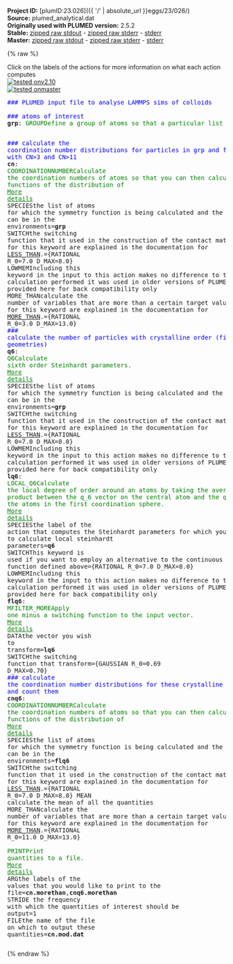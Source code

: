 **Project ID:** [plumID:23.026]({{ '/' | absolute_url }}eggs/23/026/)  
**Source:** plumed_analytical.dat  
**Originally used with PLUMED version:** 2.5.2  
**Stable:** [zipped raw stdout](plumed_analytical.dat.plumed.stdout.txt.zip) - [zipped raw stderr](plumed_analytical.dat.plumed.stderr.txt.zip) - [stderr](plumed_analytical.dat.plumed.stderr)  
**Master:** [zipped raw stdout](plumed_analytical.dat.plumed_master.stdout.txt.zip) - [zipped raw stderr](plumed_analytical.dat.plumed_master.stderr.txt.zip) - [stderr](plumed_analytical.dat.plumed_master.stderr)  

{% raw %}
<div class="plumedpreheader">
<div class="headerInfo" id="value_details_data/plumed_analytical.dat"> Click on the labels of the actions for more information on what each action computes </div>
<div class="containerBadge">
<div class="headerBadge"><a href="plumed_analytical.dat.plumed.stderr"><img src="https://img.shields.io/badge/v2.10-passing-green.svg" alt="tested onv2.10" /></a></div>
<div class="headerBadge"><a href="plumed_analytical.dat.plumed_master.stderr"><img src="https://img.shields.io/badge/master-failed-red.svg" alt="tested onmaster" /></a></div>
</div>
</div>
<pre class="plumedlisting">
<span style="color:blue" class="comment">### PLUMED input file to analyse LAMMPS sims of colloids</span>
<br/><span style="color:blue" class="comment">### atoms of interest</span>
<b name="data/plumed_analytical.datgrp" onclick='showPath("data/plumed_analytical.dat","data/plumed_analytical.datgrp","data/plumed_analytical.datgrp","brown")'>grp</b>: <span class="plumedtooltip" style="color:green">GROUP<span class="right">Define a group of atoms so that a particular list of atoms can be referenced with a single label in definitions of CVs or virtual atoms. <a href="https://www.plumed.org/doc-master/user-doc/html/GROUP" style="color:green">More details</a><i></i></span></span> <span class="plumedtooltip">ATOMS<span class="right">the numerical indexes for the set of atoms in the group<i></i></span></span>=1-421

<span style="color:blue" class="comment">### calculate the coordination number distributions for particles in grp and find those with CN&gt;3 and CN&gt;11</span>
<span style="display:none;" id="data/plumed_analytical.datgrp">The GROUP action with label <b>grp</b> calculates something</span><b name="data/plumed_analytical.datcn" onclick='showPath("data/plumed_analytical.dat","data/plumed_analytical.datcn","data/plumed_analytical.datcn","brown")'>cn</b>: <span class="plumedtooltip" style="color:green">COORDINATIONNUMBER<span class="right">Calculate the coordination numbers of atoms so that you can then calculate functions of the distribution of <a href="https://www.plumed.org/doc-master/user-doc/html/COORDINATIONNUMBER" style="color:green">More details</a><i></i></span></span> <span class="plumedtooltip">SPECIES<span class="right">the list of atoms for which the symmetry function is being calculated and the atoms that can be in the environments<i></i></span></span>=<b name="data/plumed_analytical.datgrp">grp</b> <span class="plumedtooltip">SWITCH<span class="right">the switching function that it used in the construction of the contact matrix. Options for this keyword are explained in the documentation for <a href="https://www.plumed.org/doc-master/user-doc/html/LESS_THAN">LESS_THAN</a>.<i></i></span></span>={RATIONAL R_0=7.0 D_MAX=8.0} <span class="plumedtooltip">LOWMEM<span class="right">Including this keyword in the input to this action makes no difference to the calculation performed it was used in older versions of PLUMED and is provided here for back compatibility only<i></i></span></span> <span class="plumedtooltip">MORE_THAN<span class="right">calculate the number of variables that are more than a certain target value. Options for this keyword are explained in the documentation for <a href="https://www.plumed.org/doc-master/user-doc/html/MORE_THAN">MORE_THAN</a>.<i></i></span></span>={RATIONAL R_0=3.0 D_MAX=13.0}
<br/><span style="color:blue" class="comment">### calculate the number of particles with crystalline order (first shell geometries)</span>
<span style="display:none;" id="data/plumed_analytical.datcn">The COORDINATIONNUMBER action with label <b>cn</b> calculates the following quantities:<table  align="center" frame="void" width="95%" cellpadding="5%"><tr><td width="5%"><b> Quantity </b>  </td><td><b> Description </b> </td></tr><tr><td width="5%">cn.morethan</td><td>the number of colvars that have a value more than a threshold</td></tr><tr><td width="5%">cn.value</td><td>the coordination numbers of the specified atoms</td></tr></table></span><b name="data/plumed_analytical.datq6" onclick='showPath("data/plumed_analytical.dat","data/plumed_analytical.datq6","data/plumed_analytical.datq6","brown")'>q6</b>: <span class="plumedtooltip" style="color:green">Q6<span class="right">Calculate sixth order Steinhardt parameters. <a href="https://www.plumed.org/doc-master/user-doc/html/Q6" style="color:green">More details</a><i></i></span></span> <span class="plumedtooltip">SPECIES<span class="right">the list of atoms for which the symmetry function is being calculated and the atoms that can be in the environments<i></i></span></span>=<b name="data/plumed_analytical.datgrp">grp</b> <span class="plumedtooltip">SWITCH<span class="right">the switching function that it used in the construction of the contact matrix. Options for this keyword are explained in the documentation for <a href="https://www.plumed.org/doc-master/user-doc/html/LESS_THAN">LESS_THAN</a>.<i></i></span></span>={RATIONAL R_0=7.0 D_MAX=8.0} <span class="plumedtooltip">LOWMEM<span class="right">Including this keyword in the input to this action makes no difference to the calculation performed it was used in older versions of PLUMED and is provided here for back compatibility only<i></i></span></span>
<span style="display:none;" id="data/plumed_analytical.datq6">The Q6 action with label <b>q6</b> calculates the following quantities:<table  align="center" frame="void" width="95%" cellpadding="5%"><tr><td width="5%"><b> Quantity </b>  </td><td><b> Description </b> </td></tr><tr><td width="5%">q6.value</td><td>the norms of the vectors of spherical harmonic coefficients</td></tr></table></span><b name="data/plumed_analytical.datlq6" onclick='showPath("data/plumed_analytical.dat","data/plumed_analytical.datlq6","data/plumed_analytical.datlq6","brown")'>lq6</b>: <span class="plumedtooltip" style="color:green">LOCAL_Q6<span class="right">Calculate the local degree of order around an atoms by taking the average dot product between the q_6 vector on the central atom and the q_6 vector on the atoms in the first coordination sphere. <a href="https://www.plumed.org/doc-master/user-doc/html/LOCAL_Q6" style="color:green">More details</a><i></i></span></span> <span class="plumedtooltip">SPECIES<span class="right">the label of the action that computes the Steinhardt parameters for which you would like to calculate local steinhardt parameters<i></i></span></span>=<b name="data/plumed_analytical.datq6">q6</b> <span class="plumedtooltip">SWITCH<span class="right">This keyword is used if you want to employ an alternative to the continuous swiching function defined above<i></i></span></span>={RATIONAL R_0=7.0 D_MAX=8.0} <span class="plumedtooltip">LOWMEM<span class="right">Including this keyword in the input to this action makes no difference to the calculation performed it was used in older versions of PLUMED and is provided here for back compatibility only<i></i></span></span>
<span style="display:none;" id="data/plumed_analytical.datlq6">The LOCAL_Q6 action with label <b>lq6</b> calculates the following quantities:<table  align="center" frame="void" width="95%" cellpadding="5%"><tr><td width="5%"><b> Quantity </b>  </td><td><b> Description </b> </td></tr><tr><td width="5%">lq6.value</td><td>the values of the local steinhardt parameters for the input atoms</td></tr></table></span><b name="data/plumed_analytical.datflq6" onclick='showPath("data/plumed_analytical.dat","data/plumed_analytical.datflq6","data/plumed_analytical.datflq6","brown")'>flq6</b>: <span class="plumedtooltip" style="color:green">MFILTER_MORE<span class="right">Apply one minus a switching function to the input vector. <a href="https://www.plumed.org/doc-master/user-doc/html/MFILTER_MORE" style="color:green">More details</a><i></i></span></span> <span class="plumedtooltip">DATA<span class="right">the vector you wish to transform<i></i></span></span>=<b name="data/plumed_analytical.datlq6">lq6</b> <span class="plumedtooltip">SWITCH<span class="right">the switching function that transform<i></i></span></span>={GAUSSIAN R_0=0.69 D_MAX=0.70} 
<br/><span style="color:blue" class="comment">### calculate the coordination number distributions for these crystalline particles and count them</span>
<span style="display:none;" id="data/plumed_analytical.datflq6">The MFILTER_MORE action with label <b>flq6</b> calculates the following quantities:<table  align="center" frame="void" width="95%" cellpadding="5%"><tr><td width="5%"><b> Quantity </b>  </td><td><b> Description </b> </td></tr></table></span><b name="data/plumed_analytical.datcnq6" onclick='showPath("data/plumed_analytical.dat","data/plumed_analytical.datcnq6","data/plumed_analytical.datcnq6","brown")'>cnq6</b>: <span class="plumedtooltip" style="color:green">COORDINATIONNUMBER<span class="right">Calculate the coordination numbers of atoms so that you can then calculate functions of the distribution of <a href="https://www.plumed.org/doc-master/user-doc/html/COORDINATIONNUMBER" style="color:green">More details</a><i></i></span></span> <span class="plumedtooltip">SPECIES<span class="right">the list of atoms for which the symmetry function is being calculated and the atoms that can be in the environments<i></i></span></span>=<b name="data/plumed_analytical.datflq6">flq6</b> <span class="plumedtooltip">SWITCH<span class="right">the switching function that it used in the construction of the contact matrix. Options for this keyword are explained in the documentation for <a href="https://www.plumed.org/doc-master/user-doc/html/LESS_THAN">LESS_THAN</a>.<i></i></span></span>={RATIONAL R_0=7.0 D_MAX=8.0} <span class="plumedtooltip">MEAN<span class="right"> calculate the mean of all the quantities<i></i></span></span> <span class="plumedtooltip">MORE_THAN<span class="right">calculate the number of variables that are more than a certain target value. Options for this keyword are explained in the documentation for <a href="https://www.plumed.org/doc-master/user-doc/html/MORE_THAN">MORE_THAN</a>.<i></i></span></span>={RATIONAL R_0=11.0 D_MAX=13.0}
<br/><span style="display:none;" id="data/plumed_analytical.datcnq6">The COORDINATIONNUMBER action with label <b>cnq6</b> calculates the following quantities:<table  align="center" frame="void" width="95%" cellpadding="5%"><tr><td width="5%"><b> Quantity </b>  </td><td><b> Description </b> </td></tr><tr><td width="5%">cnq6.morethan</td><td>the number of colvars that have a value more than a threshold</td></tr><tr><td width="5%">cnq6.mean</td><td>the mean of the colvars</td></tr><tr><td width="5%">cnq6.value</td><td>the coordination numbers of the specified atoms</td></tr></table></span><span class="plumedtooltip" style="color:green">PRINT<span class="right">Print quantities to a file. <a href="https://www.plumed.org/doc-master/user-doc/html/PRINT" style="color:green">More details</a><i></i></span></span> <span class="plumedtooltip">ARG<span class="right">the labels of the values that you would like to print to the file<i></i></span></span>=<b name="data/plumed_analytical.datcn">cn.morethan</b>,<b name="data/plumed_analytical.datcnq6">cnq6.morethan</b> <span class="plumedtooltip">STRIDE<span class="right"> the frequency with which the quantities of interest should be output<i></i></span></span>=1 <span class="plumedtooltip">FILE<span class="right">the name of the file on which to output these quantities<i></i></span></span>=<b name="data/plumed_analytical.datcn">cn.mod.dat</b>
</pre>
{% endraw %}
